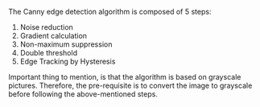 The Canny edge detection algorithm is composed of 5 steps:

1. Noise reduction
2. Gradient calculation
3. Non-maximum suppression
4. Double threshold
5. Edge Tracking by Hysteresis

Important thing to mention, is that the algorithm is based on grayscale pictures.
Therefore, the pre-requisite is to convert the image to grayscale before following the above-mentioned steps.
